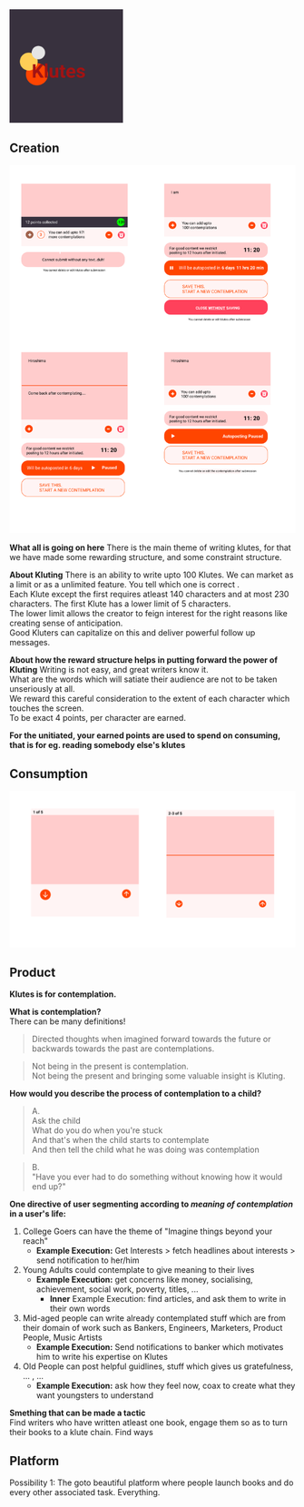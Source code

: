 <img src="/assets/pictures/klutesbloodred.png" alt="Logo of Klutes" width="200"/>

## Creation
![Klutes Creation](/assets/pictures/creationKlutes.svg)

**What all is going on here**
There is the main theme of writing klutes, for that we have made some rewarding structure, and some constraint structure.<br>

**About Kluting**
There is an ability to write upto 100 Klutes. We can market as a limit or as a unlimited feature. You tell which one is correct .<br>
Each Klute except the first requires atleast 140 characters and at most 230 characters. The first Klute has a lower limit of 5 characters.<br>
The lower limit allows the creator to feign interest for the right reasons like creating sense of anticipation.<br>
Good Kluters can capitalize on this and deliver powerful follow up messages.<br>

**About how the reward structure helps in putting forward the power of Kluting**
Writing is not easy, and great writers know it.<br>
What are the words which will satiate their audience are not to be taken unseriously at all.<br>
We reward this careful consideration to the extent of each character which touches the screen.<br>
To be exact 4 points, per character are earned.

**For the unitiated, your earned points are used to spend on consuming, that is for eg. reading somebody else's klutes**





## Consumption
![Klutes Consumption](/assets/pictures/consumptionKlutes.svg)

## Product
**Klutes is for contemplation.**

**What is contemplation?**
<br>There can be many definitions!

>Directed thoughts when imagined forward towards the future or backwards towards the past are contemplations.

>Not being in the present is contemplation.<br>
>Not being the present and bringing some valuable insight is Kluting.

**How would you describe the process of contemplation to a child?**

>A.<br>Ask the child<br>What do you do when you're stuck <br>And that's when the child starts to contemplate<br> And then tell the child what he was doing was contemplation

>B.<br> "Have you ever had to do something without knowing how it would end up?"

**One directive of user segmenting according to _meaning of contemplation_ in a user's life:**
1. College Goers can have the theme of "Imagine things beyond your reach"<br>
    - **Example Execution:** Get Interests > fetch headlines about interests > send notification to her/him
2. Young Adults could contemplate to give meaning to their lives<br>
    - **Example Execution:** get concerns like money, socialising, achievement, social work, poverty, titles, ... 
       - **Inner** Example Execution: find articles, and ask them to write in their own words
3. Mid-aged people can write already contemplated stuff which are from their domain of work such as Bankers, Engineers, Marketers, Product People, Music Artists <br>
    - **Example Execution:** Send notifications to banker which motivates him to write his expertise on Klutes
4. Old People can post helpful guidlines, stuff which gives us gratefulness, ... , ...<br>
    - **Example Execution:** ask how they feel now, coax to create what they want youngsters to understand
    
**Smething that can be made a tactic**<br>
Find writers who have written atleast one book, engage them so as to turn their books to a klute chain. Find ways

## Platform

Possibility 1: The goto beautiful platform where people launch books and do every other associated task. Everything.
